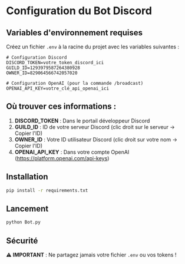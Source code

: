 # Configuration du Bot Discord

## Variables d'environnement requises

Créez un fichier `.env` à la racine du projet avec les variables suivantes :

```env
# Configuration Discord
DISCORD_TOKEN=votre_token_discord_ici
GUILD_ID=1293979587264380928
OWNER_ID=829064566742057020

# Configuration OpenAI (pour la commande /broadcast)
OPENAI_API_KEY=votre_clé_api_openai_ici
```

## Où trouver ces informations :

1. **DISCORD_TOKEN** : Dans le portail développeur Discord
2. **GUILD_ID** : ID de votre serveur Discord (clic droit sur le serveur → Copier l'ID)
3. **OWNER_ID** : Votre ID utilisateur Discord (clic droit sur votre nom → Copier l'ID)
4. **OPENAI_API_KEY** : Dans votre compte OpenAI (https://platform.openai.com/api-keys)

## Installation

```bash
pip install -r requirements.txt
```

## Lancement

```bash
python Bot.py
```

## Sécurité

⚠️ **IMPORTANT** : Ne partagez jamais votre fichier `.env` ou vos tokens ! 